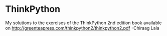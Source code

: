 # ThinkPython
My solutions to the exercises of the ThinkPython 2nd edition book available on http://greenteapress.com/thinkpython2/thinkpython2.pdf
-Chiraag Lala
